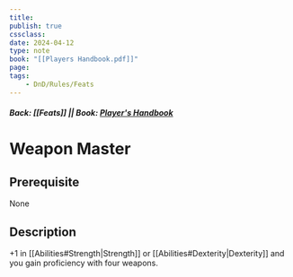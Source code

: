 ```yaml
---
title:
publish: true
cssclass:
date: 2024-04-12
type: note
book: "[[Players Handbook.pdf]]"
page: 
tags:
    - DnD/Rules/Feats
---
```


##### Back: [[Feats]] || Book: [Player's Handbook](https://drive.google.com/drive/folders/1O5bhpYizcIT5xxAoLOuzCRht_PVS7VSG?usp=sharing)

# Weapon Master


## Prerequisite 
None

## Description
+1 in [[Abilities#Strength|Strength]] or [[Abilities#Dexterity|Dexterity]] and you gain proficiency with four weapons.